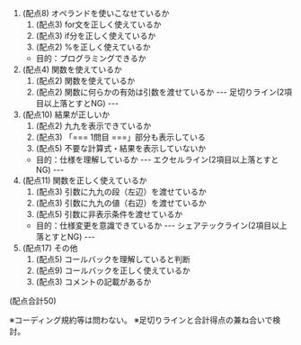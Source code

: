 1. (配点8) オペランドを使いこなせているか
    1. (配点3) for文を正しく使えているか
    2. (配点3) if分を正しく使えているか
    3. (配点2) %を正しく使えているか
    - 目的：プログラミングできるか
2. (配点4) 関数を使えているか
    1. (配点2) 関数を使えているか
    2. (配点2) 関数に何らかの有効は引数を渡せているか
--- 足切りライン(2項目以上落とすとNG) ---
3. (配点10) 結果が正しいか
    1. (配点2) 九九を表示できているか
    2. (配点3) 「=== 1問目 ===」部分も表示している
    3. (配点5) 不要な計算式・結果を表示していないか
    - 目的：仕様を理解しているか
--- エクセルライン(2項目以上落とすとNG) ---
4. (配点11) 関数を正しく使えているか
    1. (配点3) 引数に九九の段（左辺）を渡せているか
    2. (配点3) 引数に九九の値（右辺）を渡せているか
    2. (配点5) 引数に非表示条件を渡せているか
    - 目的：仕様変更を意識できているか
--- シェアテックライン(2項目以上落とすとNG) ---
5. (配点17) その他
    1. (配点5) コールバックを理解していると判断
    1. (配点9) コールバックを正しく使えているか
    1. (配点3) コメントの記載があるか

(配点合計50)

※コーディング規約等は問わない。
※足切りラインと合計得点の兼ね合いで検討。
